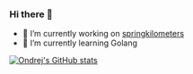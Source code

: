 ### Hi there 👋

- 🔭 I’m currently working on [springkilometers](https://github.com/ondrejholik/springkilometers)
- 🌱 I’m currently learning Golang

[![Ondrej's GitHub stats](https://github-readme-stats.vercel.app/api?username=ondrejholik)](https://github.com/anuraghazra/github-readme-stats)
